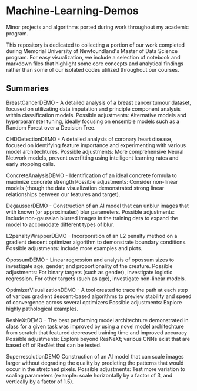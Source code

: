 # Machine-Learning-Demos
Minor projects and algorithms ported during work throughout my academic program.

This repository is dedicated to collecting a portion of our work completed during Memorial University of Newfoundland's Master of Data Science program.
For easy visualization, we include a selection of notebook and markdown files that highlight some core concepts and analytical findings rather than
some of our isolated codes utilized throughout our courses.

Summaries
---
BreastCancerDEMO -
A detailed analysis of a breast cancer tumour dataset, focused on utilizating data imputation and principle component analysis within classification models.
Possible adjustments: Alternative models and hyperparameter tuning, ideally focusing on ensemble models such as a Random Forest over a Decision Tree.

CHDDetectionDEMO -
A detailed analysis of coronary heart disease, focused on identifying feature importance and experimenting with various model architechtures.
Possible adjustments: More comprehensive Neural Network models, prevent overfitting using intelligent learning rates and early stopping calls.

ConcreteAnalysisDEMO -
Identification of an ideal concrete formula to maximize concrete strength
Possible adjustments: Consider non-linear models (though the data visualization demonstrated strong linear relationships between our features and target).

DegausserDEMO -
Construction of an AI model that can unblur images that with known (or approximated) blur parameters.
Possible adjustments: Include non-gaussian blurred images in the training data to expand the model to accomodate different types of blur.

L2penaltyWrapperDEMO -
Incorporation of an L2 penalty method on a gradient descent optimizer algorithm to demonstrate boundary conditions.
Possible adjustments: Include more examples and plots.

OpossumDEMO - 
Linear regression and analysis of opossum sizes to investigate age, gender, and proportionality of the creature.
Possible adjustments: For binary targets (such as gender), investigate logistic regression. For other targets (such as age), investigate non-linear models.

OptimizerVisualizationDEMO -
A tool created to trace the path at each step of various gradient descent-based algorithms to preview stability and speed of convergence across several optimizers
Possible adjustments: Explore highly pathological examples.

ResNeXtDEMO -
The best performing model architechture demonstrated in class for a given task was improved by using a novel model architechture from scratch that featured decreased training time and improved accuracy
Possible adjustments: Explore beyond ResNeXt; various CNNs exist that are based off of ResNet that can be tested.

SuperresolutionDEMO
Construction of an AI model that can scale images larger without degrading the quality by predicting the patterns that would occur in the stretched pixels.
Possible adjustments: Test more variation to scaling parameters (example: scale horizontally by a factor of 3, and vertically by a factor of 1.5).
